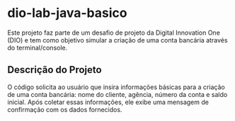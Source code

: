 # dio-lab-java-basico

Este projeto faz parte de um desafio de projeto da Digital Innovation One (DIO) e tem como objetivo simular a criação de uma conta bancária através do terminal/console.

## Descrição do Projeto

O código solicita ao usuário que insira informações básicas para a criação de uma conta bancária: nome do cliente, agência, número da conta e saldo inicial. Após coletar essas informações, ele exibe uma mensagem de confirmação com os dados fornecidos.


